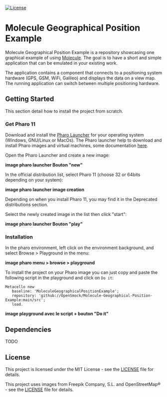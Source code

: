[![License](https://img.shields.io/github/license/OpenSmock/Molecule-Geographical-Position-Example.svg)](./LICENSE)

# Molecule Geographical Position Example

Molecule Geographical Position Example is a repository showcasing one graphical example of using [Molecule](https://github.com/OpenSmock/Molecule). The goal is to have a short and simple application that can be emulated in your existing work.

The application contains a component that connects to a positioning system hardware (GPS, GSM, WiFi, Galileo) and displays the data on a view map. The running application can switch between multiple positioning hardware.

## Getting Started

This section detail how to install the project from scratch.

### Get Pharo 11

Download and install the [Pharo Launcher](https://pharo.org/download) for your operating system (Windows, GNU/Linux or MacOs). The Pharo launcher help to download and install Pharo images and virtual machines, some documentation [here](https://pharo-project.github.io/pharo-launcher/installation/).

Open the Pharo Launcher and create a new image:

**image pharo launcher Bouton "new"**

In the official distribution list, select Pharo 11 (choose 32 or 64bits depending on your system):

**image pharo launcher image creation**

Depending on when you install Pharo 11, you may find it in the Deprecated distributions section.

Select the newly created image in the list then click "start":

**image pharo launcher Bouton "play"**

### Installation

In the pharo environment, left click on the environment background, and select Browse > Playground in the menu:

**image pharo menu > browse > playground**

To install the project on your Pharo image you can just copy and paste the following script in the playground and click on `Do it`:

```smalltalk
Metacello new
   baseline: 'MoleculeGeographicalPositionExample';
   repository: 'github://OpenSmock/Molecule-Geographical-Position-Example:main/src';
   load.
```

**image playground avec le script + bouton "Do it"**

## Dependencies

TODO

## License

This project is licensed under the MIT License - see the [LICENSE](LICENSE) file for details.

This project uses images from Freepik Company, S.L. and OpenStreetMap® - see the [LICENSE](LICENSE) file for details.

